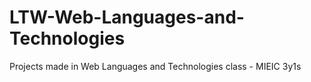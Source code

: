 # LTW-Web-Languages-and-Technologies
Projects made in Web Languages and Technologies class - MIEIC 3y1s 
